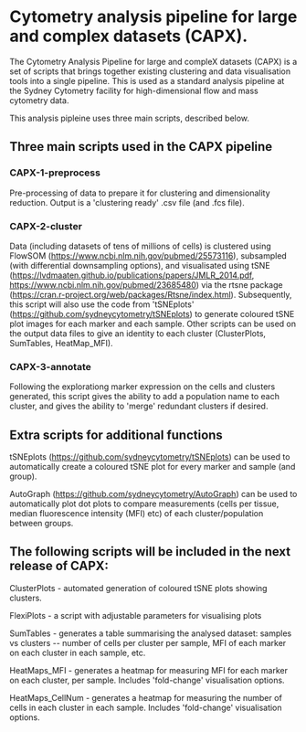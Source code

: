 # Cytometry analysis pipeline for large and complex datasets (CAPX).


The Cytometry Analysis Pipeline for large and compleX datasets (CAPX) is a set of scripts that brings together existing clustering and data visualisation tools into a single pipeline. This is used as a standard analysis pipeline at the Sydney Cytometry facility for high-dimensional flow and mass cytometry data. 

This analysis pipleine uses three main scripts, described below. 


## Three main scripts used in the CAPX pipeline

### CAPX-1-preprocess

Pre-processing of data to prepare it for clustering and dimensionality reduction. Output is a 'clustering ready' .csv file (and .fcs file).



### CAPX-2-cluster

Data (including datasets of tens of millions of cells) is clustered using FlowSOM (https://www.ncbi.nlm.nih.gov/pubmed/25573116), subsampled (with differential downsampling options), and visualisated using tSNE (https://lvdmaaten.github.io/publications/papers/JMLR_2014.pdf, https://www.ncbi.nlm.nih.gov/pubmed/23685480) via the rtsne package (https://cran.r-project.org/web/packages/Rtsne/index.html). Subsequently, this script will also use the code from 'tSNEplots' (https://github.com/sydneycytometry/tSNEplots) to generate coloured tSNE plot images for each marker and each sample. Other scripts can be used on the output data files to give an identity to each cluster (ClusterPlots, SumTables, HeatMap_MFI).



### CAPX-3-annotate

Following the explorationg marker expression on the cells and clusters generated, this script gives the ability to add a population name to each cluster, and gives the ability to 'merge' redundant clusters if desired.



## Extra scripts for additional functions

tSNEplots (https://github.com/sydneycytometry/tSNEplots) can be used to automatically create a coloured tSNE plot for every marker and sample (and group).

AutoGraph (https://github.com/sydneycytometry/AutoGraph) can be used to automatically plot dot plots to compare measurements (cells per tissue, median fluorescence intensity (MFI) etc) of each cluster/population between groups.


## The following scripts will be included in the next release of CAPX:

ClusterPlots - automated generation of coloured tSNE plots showing clusters.  

FlexiPlots - a script with adjustable parameters for visualising plots

SumTables - generates a table summarising the analysed dataset: samples vs clusters -- number of cells per cluster per sample, MFI of each marker on each cluster in each sample, etc.

HeatMaps_MFI - generates a heatmap for measuring MFI for each marker on each cluster, per sample. Includes 'fold-change' visualisation options.

HeatMaps_CellNum - generates a heatmap for measuring the number of cells in each cluster in each sample. Includes 'fold-change' visualisation options.



